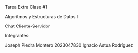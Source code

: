 Tarea Extra Clase #1

Algoritmos y Estructuras de Datos I

Chat Cliente-Servidor

Integrantes: 

Joseph Piedra Montero 2023047830
Ignacio Astua Rodríguez
